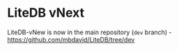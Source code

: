# LiteDB vNext

LiteDB-vNew is now in the main repository (`dev` branch) - https://github.com/mbdavid/LiteDB/tree/dev
